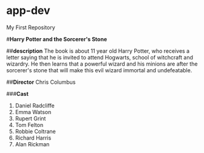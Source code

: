 # app-dev
My First Repository

#**Harry Potter and the Sorcerer's Stone**

##**description** The book is about 11 year old Harry Potter, who receives a letter saying that he is invited to attend Hogwarts, school of witchcraft and wizardry. He then learns that a powerful wizard and his minions are after the sorcerer's stone that will make this evil wizard immortal and undefeatable.

##**Director** Chris Columbus

###**Cast**

1. Daniel Radcliffe
2. Emma Watson
3. Rupert Grint
4. Tom Felton
5. Robbie Coltrane
6. Richard Harris
7. Alan Rickman
